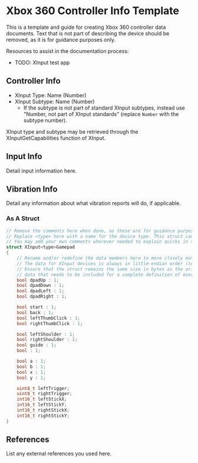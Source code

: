 # Xbox 360 Controller Info Template

This is a template and guide for creating Xbox 360 controller data documents. Text that is not part of describing the device should be removed, as it is for guidance purposes only.

Resources to assist in the documentation process:

- TODO: XInput test app 

## Controller Info

- XInput Type: Name (Number)
- XInput Subtype: Name (Number)
  - If the subtype is not part of standard XInput subtypes, instead use "Number, not part of XInput standards" (replace `Number` with the subtype number).

XInput type and subtype may be retrieved through the XInputGetCapabilities function of XInput.

## Input Info

Detail input information here.

## Vibration Info

Detail any information about what vibration reports will do, if applicable.

### As A Struct

```cpp
// Remove the comments here when done, as these are for guidance purposes only.
// Replace <type> here with a name for the device type. This struct can be usable in place of the regular XINPUT_GAMEPAD struct.
// You may add your own comments wherever needed to explain quirks in the inputs.
struct XInput<type>Gamepad
{
    // Rename and/or redefine the data members here to more closely match the reported data from the controller.
    // The data for XInput devices is always in little-endian order (to my knowledge at least), so keep that in mind when redefining.
    // Ensure that the struct remains the same size in bytes as the original struct, unless there's data beyond standard XInput
    // data that needs to be included for a complete definition of everything.
    bool dpadUp : 1;
    bool dpadDown : 1;
    bool dpadLeft : 1;
    bool dpadRight : 1;

    bool start : 1;
    bool back : 1;
    bool leftThumbClick : 1;
    bool rightThumbClick : 1;

    bool leftShoulder : 1;
    bool rightShoulder : 1;
    bool guide : 1;
    bool : 1;

    bool a : 1;
    bool b : 1;
    bool x : 1;
    bool y : 1;

    uint8_t leftTrigger;
    uint8_t rightTrigger;
    int16_t leftStickX;
    int16_t leftStickY;
    int16_t rightStickX;
    int16_t rightStickY;
}
```

## References

List any external references you used here.
